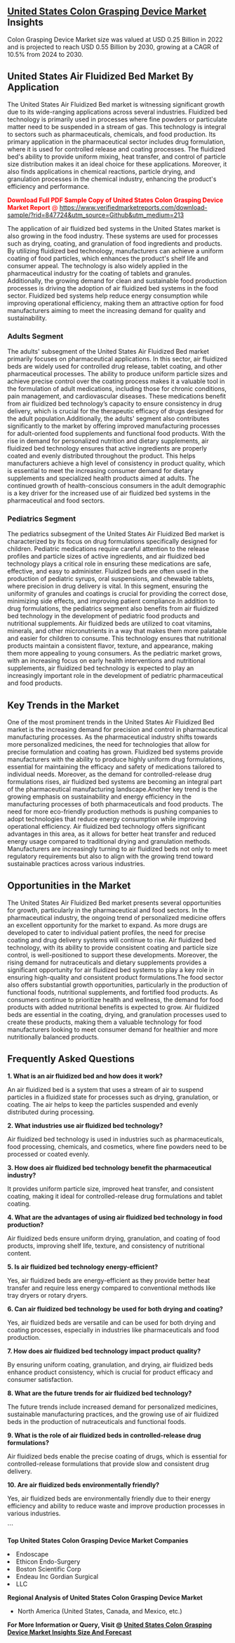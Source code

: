 <h2><a href="https://www.verifiedmarketreports.com/download-sample/?rid=847724&amp;utm_source=Github&amp;utm_medium=213" target="_blank">United States Colon Grasping Device Market</a> Insights</h2><p>Colon Grasping Device Market size was valued at USD 0.25 Billion in 2022 and is projected to reach USD 0.55 Billion by 2030, growing at a CAGR of 10.5% from 2024 to 2030.</p><p><h2>United States Air Fluidized Bed Market By Application</h2>The United States Air Fluidized Bed market is witnessing significant growth due to its wide-ranging applications across several industries. Fluidized bed technology is primarily used in processes where fine powders or particulate matter need to be suspended in a stream of gas. This technology is integral to sectors such as pharmaceuticals, chemicals, and food production. Its primary application in the pharmaceutical sector includes drug formulation, where it is used for controlled release and coating processes. The fluidized bed's ability to provide uniform mixing, heat transfer, and control of particle size distribution makes it an ideal choice for these applications. Moreover, it also finds applications in chemical reactions, particle drying, and granulation processes in the chemical industry, enhancing the product's efficiency and performance.<p><span class=""><span style="color: #ff0000;"><strong>Download Full PDF Sample Copy of United States Colon Grasping Device Market Report</strong> @ </span><a href="https://www.verifiedmarketreports.com/download-sample/?rid=847724&amp;utm_source=Github&amp;utm_medium=213" target="_blank">https://www.verifiedmarketreports.com/download-sample/?rid=847724&amp;utm_source=Github&amp;utm_medium=213</a></span></p>The application of air fluidized bed systems in the United States market is also growing in the food industry. These systems are used for processes such as drying, coating, and granulation of food ingredients and products. By utilizing fluidized bed technology, manufacturers can achieve a uniform coating of food particles, which enhances the product's shelf life and consumer appeal. The technology is also widely applied in the pharmaceutical industry for the coating of tablets and granules. Additionally, the growing demand for clean and sustainable food production processes is driving the adoption of air fluidized bed systems in the food sector. Fluidized bed systems help reduce energy consumption while improving operational efficiency, making them an attractive option for food manufacturers aiming to meet the increasing demand for quality and sustainability.<h3>Adults Segment</h3>The adults' subsegment of the United States Air Fluidized Bed market primarily focuses on pharmaceutical applications. In this sector, air fluidized beds are widely used for controlled drug release, tablet coating, and other pharmaceutical processes. The ability to produce uniform particle sizes and achieve precise control over the coating process makes it a valuable tool in the formulation of adult medications, including those for chronic conditions, pain management, and cardiovascular diseases. These medications benefit from air fluidized bed technology’s capacity to ensure consistency in drug delivery, which is crucial for the therapeutic efficacy of drugs designed for the adult population.Additionally, the adults' segment also contributes significantly to the market by offering improved manufacturing processes for adult-oriented food supplements and functional food products. With the rise in demand for personalized nutrition and dietary supplements, air fluidized bed technology ensures that active ingredients are properly coated and evenly distributed throughout the product. This helps manufacturers achieve a high level of consistency in product quality, which is essential to meet the increasing consumer demand for dietary supplements and specialized health products aimed at adults. The continued growth of health-conscious consumers in the adult demographic is a key driver for the increased use of air fluidized bed systems in the pharmaceutical and food sectors.<h3>Pediatrics Segment</h3>The pediatrics subsegment of the United States Air Fluidized Bed market is characterized by its focus on drug formulations specifically designed for children. Pediatric medications require careful attention to the release profiles and particle sizes of active ingredients, and air fluidized bed technology plays a critical role in ensuring these medications are safe, effective, and easy to administer. Fluidized beds are often used in the production of pediatric syrups, oral suspensions, and chewable tablets, where precision in drug delivery is vital. In this segment, ensuring the uniformity of granules and coatings is crucial for providing the correct dose, minimizing side effects, and improving patient compliance.In addition to drug formulations, the pediatrics segment also benefits from air fluidized bed technology in the development of pediatric food products and nutritional supplements. Air fluidized beds are utilized to coat vitamins, minerals, and other micronutrients in a way that makes them more palatable and easier for children to consume. This technology ensures that nutritional products maintain a consistent flavor, texture, and appearance, making them more appealing to young consumers. As the pediatric market grows, with an increasing focus on early health interventions and nutritional supplements, air fluidized bed technology is expected to play an increasingly important role in the development of pediatric pharmaceutical and food products.<h2>Key Trends in the Market</h2>One of the most prominent trends in the United States Air Fluidized Bed market is the increasing demand for precision and control in pharmaceutical manufacturing processes. As the pharmaceutical industry shifts towards more personalized medicines, the need for technologies that allow for precise formulation and coating has grown. Fluidized bed systems provide manufacturers with the ability to produce highly uniform drug formulations, essential for maintaining the efficacy and safety of medications tailored to individual needs. Moreover, as the demand for controlled-release drug formulations rises, air fluidized bed systems are becoming an integral part of the pharmaceutical manufacturing landscape.Another key trend is the growing emphasis on sustainability and energy efficiency in the manufacturing processes of both pharmaceuticals and food products. The need for more eco-friendly production methods is pushing companies to adopt technologies that reduce energy consumption while improving operational efficiency. Air fluidized bed technology offers significant advantages in this area, as it allows for better heat transfer and reduced energy usage compared to traditional drying and granulation methods. Manufacturers are increasingly turning to air fluidized beds not only to meet regulatory requirements but also to align with the growing trend toward sustainable practices across various industries.<h2>Opportunities in the Market</h2>The United States Air Fluidized Bed market presents several opportunities for growth, particularly in the pharmaceutical and food sectors. In the pharmaceutical industry, the ongoing trend of personalized medicine offers an excellent opportunity for the market to expand. As more drugs are developed to cater to individual patient profiles, the need for precise coating and drug delivery systems will continue to rise. Air fluidized bed technology, with its ability to provide consistent coating and particle size control, is well-positioned to support these developments. Moreover, the rising demand for nutraceuticals and dietary supplements provides a significant opportunity for air fluidized bed systems to play a key role in ensuring high-quality and consistent product formulations.The food sector also offers substantial growth opportunities, particularly in the production of functional foods, nutritional supplements, and fortified food products. As consumers continue to prioritize health and wellness, the demand for food products with added nutritional benefits is expected to grow. Air fluidized beds are essential in the coating, drying, and granulation processes used to create these products, making them a valuable technology for food manufacturers looking to meet consumer demand for healthier and more nutritionally balanced products.<h2>Frequently Asked Questions</h2><p><strong>1. What is an air fluidized bed and how does it work?</strong></p><p>An air fluidized bed is a system that uses a stream of air to suspend particles in a fluidized state for processes such as drying, granulation, or coating. The air helps to keep the particles suspended and evenly distributed during processing.</p><p><strong>2. What industries use air fluidized bed technology?</strong></p><p>Air fluidized bed technology is used in industries such as pharmaceuticals, food processing, chemicals, and cosmetics, where fine powders need to be processed or coated evenly.</p><p><strong>3. How does air fluidized bed technology benefit the pharmaceutical industry?</strong></p><p>It provides uniform particle size, improved heat transfer, and consistent coating, making it ideal for controlled-release drug formulations and tablet coating.</p><p><strong>4. What are the advantages of using air fluidized bed technology in food production?</strong></p><p>Air fluidized beds ensure uniform drying, granulation, and coating of food products, improving shelf life, texture, and consistency of nutritional content.</p><p><strong>5. Is air fluidized bed technology energy-efficient?</strong></p><p>Yes, air fluidized beds are energy-efficient as they provide better heat transfer and require less energy compared to conventional methods like tray dryers or rotary dryers.</p><p><strong>6. Can air fluidized bed technology be used for both drying and coating?</strong></p><p>Yes, air fluidized beds are versatile and can be used for both drying and coating processes, especially in industries like pharmaceuticals and food production.</p><p><strong>7. How does air fluidized bed technology impact product quality?</strong></p><p>By ensuring uniform coating, granulation, and drying, air fluidized beds enhance product consistency, which is crucial for product efficacy and consumer satisfaction.</p><p><strong>8. What are the future trends for air fluidized bed technology?</strong></p><p>The future trends include increased demand for personalized medicines, sustainable manufacturing practices, and the growing use of air fluidized beds in the production of nutraceuticals and functional foods.</p><p><strong>9. What is the role of air fluidized beds in controlled-release drug formulations?</strong></p><p>Air fluidized beds enable the precise coating of drugs, which is essential for controlled-release formulations that provide slow and consistent drug delivery.</p><p><strong>10. Are air fluidized beds environmentally friendly?</strong></p><p>Yes, air fluidized beds are environmentally friendly due to their energy efficiency and ability to reduce waste and improve production processes in various industries.</p>```</p><p><strong>Top United States Colon Grasping Device Market Companies</strong></p><div data-test-id=""><p><li>Endoscape</li><li> Ethicon Endo-Surgery</li><li> Boston Scientific Corp</li><li> Endeau Inc Gordian Surgical</li><li> LLC</li></p><div><strong>Regional Analysis of&nbsp;United States Colon Grasping Device Market</strong></div><ul><li dir="ltr"><p dir="ltr">North America&nbsp;(United States, Canada, and Mexico, etc.)</p></li></ul><p><strong>For More Information or Query, Visit @&nbsp;</strong><strong><a href="https://www.verifiedmarketreports.com/product/colon-grasping-device-market/?utm_source=Github&amp;utm_medium=213" target="_blank">United States Colon Grasping Device Market Insights Size And Forecast</a></strong></p></div>
